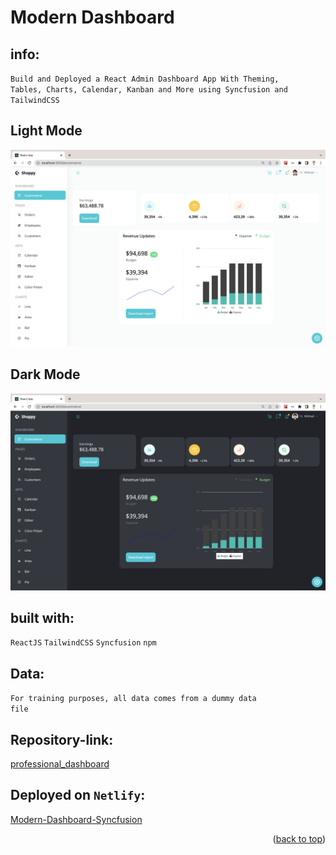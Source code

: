# Modern Dashboard

## info:
<code>Build and Deployed a React Admin Dashboard App With Theming, Tables, Charts, Calendar, Kanban and More using Syncfusion and TailwindCSS</code>

## Light Mode
![Screenshot Ecommerce_Light](src/data/modern-dashboard-light.png "Ecommerce Light")

## Dark Mode
![Screenshot Ecommerce_Dark](src/data/modern-dashboard-dark.png "Ecommerce Dark")

## built with:
<code>ReactJS</code>
<code>TailwindCSS</code>
<code>Syncfusion</code>
<code>npm</code>

## Data:
<code>For training purposes, all data comes from a dummy data file</code>

## Repository-link:
[professional_dashboard](https://github.com/Borkkris/professional_Dashboard)

## Deployed on <code>Netlify</code>:
[Modern-Dashboard-Syncfusion]([modern-dashboard-syncfusion.netlify.app](https://modern-dashboard-syncfusion.netlify.app))

<p align="right">(<a href="#top">back to top</a>)</p>
